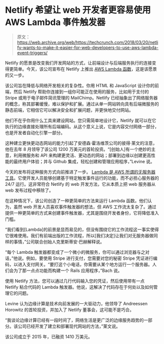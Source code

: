 # Netlify 希望让 web 开发者更容易使用 AWS Lambda 事件触发器

> 原文：<https://web.archive.org/web/https://techcrunch.com/2018/03/20/netlify-wants-to-make-it-easier-for-web-developers-to-use-aws-lambda-event-triggers/>

Netlify 的愿景是改变我们开发网站的方式，让前端设计与后端服务执行的连接变得更简单。今天，该公司宣布在 Netlify 上推出 [AWS Lambda 函数](https://web.archive.org/web/20230324211935/https://techcrunch.com/2014/11/13/amazon-launches-lambda-an-event-driven-compute-service/)，这是该愿景的又一步。

该公司旨在降低与网络开发相关的复杂性。你用 HTML 和 JavaScript 设计你的前端，然后 Netlify 帮助你连接到一组你可能正在使用的服务，比如用于支付的 Stripe 或用于电子邮件简讯管理的 MailChimp。Netlify 已经抽象出了网络服务器的概念，称其部署缓慢，难以保护和扩展。通过从单一网站转向具有后端微服务的静态前端，它相信它可以解决安全和扩展问题，并更快地交付网站。

他们不在乎你用什么工具来建设网站。您只需简单地设计它，Netlify 就可以在它执行的边缘直接处理所有后端编码。从这个意义上说，它是内容交付网络一部分，也是开发者自动化引擎一部分。

这种建立更快更动态网站的能力引起了安德森·霍洛维茨公司的彼得·莱文的注意，他在去年 8 月领导了该公司 1200 万美元的首轮投资。“[创始人]有一个绝妙的主意，利用微服务和 API 来构建更灵活、更动态的网站；部署到边缘以创建更高性能的最终用户体验；并与 Github 集成，轻松创建和管理应用程序，”Levine 说。

今天的发布将这种服务方式向前推进了一步。 [Lambda 是 AWS 所谓的无服务器工具](https://web.archive.org/web/20230324211935/https://techcrunch.com/2015/11/24/aws-lamda-makes-serverless-applications-a-reality/)。它使开发人员能够创建基于特定触发事件运行的功能，而不必担心服务器的 24/7 运行。这非常符合 Netlify 的 web 开发方法，它从本质上把 web 服务器从 web 发布过程中移除了。

在这种情况下，该公司创造了一种更简单的方法来运行 Lambda 函数。他们认为，虽然 web 开发人员喜欢事件触发器的想法，但 AWS 工作流太复杂了。通过提供一种更简单的方式来创建事件触发器，尤其是围绕开发者身份，它将降低准入门槛。

“我们看到[Lambda]的前景是显而易见的，但没有围绕它的工作流程这一事实使得它很难使用。我们有前端出版的工作流程，所以[我们决定]让我们对无服务器做同样的事情，”公司联合创始人克里斯蒂安·巴赫解释说。

“每个 Lambda 触发器都变成了一个微小的微服务，你可以通过浏览器与之对话，”他说。例如，要使用 Stripe 进行支付，您需要对您的秘密 Stripe 凭证进行编码，以进入支付网关。“要打这个小电话，你需要从某个地方运行一个服务器。人们会为了那一点点功能而构建一个 Rails 应用程序，”Bach 说。

使用 Netlify 方法，您可以通过几行代码输入您的凭证，然后使用带有一点 Netlify 粘合代码的 Lambda 触发器。他说，这解决了代码存在于何处以及如何管理它的问题。

Levine 认为边缘计算是技术向前发展的一大驱动力，他领导了 Andreessen Horowitz 的首轮投资，并加入了 Netlify 董事会，这可能不是巧合。

“我谈论边缘计算已经有一段时间了，网络生活是更广泛的边缘服务趋势的一部分。该公司已经开发了建立和部署现代网站的方法，”莱文说。

该公司成立于 2015 年，已融资 1410 万美元。